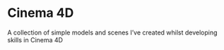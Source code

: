 # Cinema 4D
A collection of simple models and scenes I’ve created whilst developing skills in Cinema 4D
